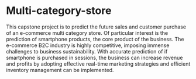 # Multi-category-store

This capstone project is to predict the future sales and customer purchase of an e-commerce multi category store. Of particular interest is the prediction of smartphone products, the core product of the business. The e-commerce B2C industry is highly competitive, imposing immense challenges to business sustainability. With accurate prediction of if smartphone is purchased in sessions, the business can increase revenue and profits by adopting effective real-time marketing strategies and efficient inventory management can be implemented.
